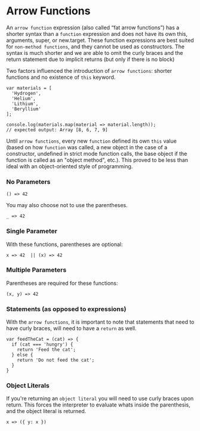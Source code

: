 # Arrow Functions

An ```arrow function``` expression (also called “fat arrow functions”) has a shorter syntax than a ```function``` expression and does not have its own this, arguments, super, or new.target. These function expressions are best suited for ```non-method functions```, and they cannot be used as constructors. The syntax is much shorter and we are able to omit the curly braces and the return statement due to implicit returns (but only if there is no block)

Two factors influenced the introduction of ```arrow functions```: shorter functions and no existence of ```this``` keyword.
```
var materials = [
  'Hydrogen',
  'Helium',
  'Lithium',
  'Beryllium'
];

console.log(materials.map(material => material.length));
// expected output: Array [8, 6, 7, 9]
```

Until ```arrow functions```, every new ```function``` defined its own ```this``` value (based on how ```function``` was called, a new object in the case of a constructor, undefined in strict mode function calls, the base object if the function is called as an "object method", etc.). This proved to be less than ideal with an object-oriented style of programming.

### No Parameters 

```
() => 42
```

You may also choose not to use the parentheses.

```
_ => 42
```

### Single Parameter
With these functions, parentheses are optional:

```
x => 42  || (x) => 42
```

### Multiple Parameters
Parentheses are required for these functions:

```
(x, y) => 42
```

### Statements (as opposed to expressions)

With the ```arrow functions```, it is important to note that statements that need to have curly braces, will need to have a ```return``` as well.

```
var feedTheCat = (cat) => {
  if (cat === 'hungry') {
    return 'Feed the cat';
  } else {
    return 'Do not feed the cat';
  }
}
```

### Object Literals

If you're returning an ```object literal``` you will need to use curly braces upon return. This forces the interpreter to evaluate whats inside the parenthesis, and the object literal is returned.

```
x => ({ y: x })
```

<!-- ## Syntactically Anonymous  -->
